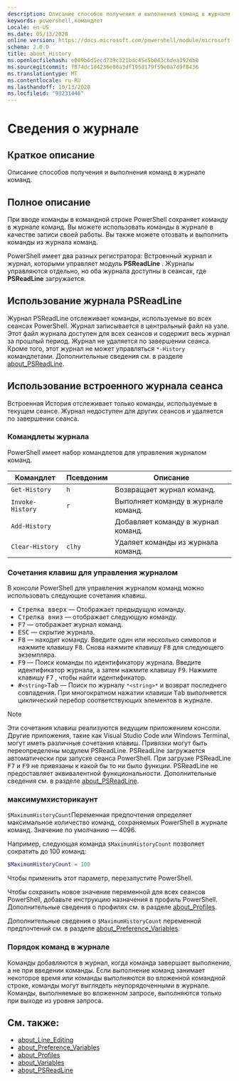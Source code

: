 ```yaml
---
description: Описание способов получения и выполнения команд в журнале команд.
keywords: powershell,командлет
Locale: en-US
ms.date: 05/13/2020
online version: https://docs.microsoft.com/powershell/module/microsoft.powershell.core/about/about_history?view=powershell-6&WT.mc_id=ps-gethelp
schema: 2.0.0
title: about_History
ms.openlocfilehash: e009b6d1ecd739c321bdc45e5b043cbdea392db0
ms.sourcegitcommit: f874dc1d4236e06a3df195d179f59e0a7d9f8436
ms.translationtype: MT
ms.contentlocale: ru-RU
ms.lasthandoff: 10/13/2020
ms.locfileid: "93231446"
---
```

# <a name="about-history"></a>Сведения о журнале

## <a name="short-description"></a>Краткое описание
Описание способов получения и выполнения команд в журнале команд.

## <a name="long-description"></a>Полное описание

При вводе команды в командной строке PowerShell сохраняет команду в журнале команд. Вы можете использовать команды в журнале в качестве записи своей работы. Вы также можете отозвать и выполнить команды из журнала команд.

PowerShell имеет два разных регистратора: Встроенный журнал и журнал, которыми управляет модуль **PSReadLine** . Журналы управляются отдельно, но оба журнала доступны в сеансах, где **PSReadLine** загружается.

## <a name="using-the-psreadline-history"></a>Использование журнала PSReadLine

Журнал PSReadLine отслеживает команды, используемые во всех сеансах PowerShell.
Журнал записывается в центральный файл на узле. Этот файл журнала доступен для всех сеансов и содержит весь журнал за прошлый период. Журнал не удаляется по завершении сеанса. Кроме того, этот журнал не может управляться `*-History` командлетами. Дополнительные сведения см. в разделе [about_PSReadLine](../../PSReadLine/About/about_PSReadLine.md).

## <a name="using-the-built-in-session-history"></a>Использование встроенного журнала сеанса

Встроенная История отслеживает только команды, используемые в текущем сеансе. Журнал недоступен для других сеансов и удаляется по завершении сеанса.

### <a name="history-cmdlets"></a>Командлеты журнала

PowerShell имеет набор командлетов для управления журналом команд.

| Командлет           | Псевдоним  | Описание                                |
| ---------------- | ------ | ------------------------------------------ |
| `Get-History`    | `h`    | Возвращает журнал команд.                  |
| `Invoke-History` | `r`    | Выполняет команду в журнале команд.     |
| `Add-History`    |        | Добавляет команду в журнал команд.     |
| `Clear-History`  | `clhy` | Удаляет команды из журнала команд. |

### <a name="keyboard-shortcuts-for-managing-history"></a>Сочетания клавиш для управления журналом

В консоли PowerShell для управления журналом команд можно использовать следующие сочетания клавиш.

- <kbd>Стрелка вверх</kbd> — Отображает предыдущую команду.
- <kbd>Стрелка вниз</kbd> — отображает следующую команду.
- <kbd>F7</kbd> — отображает журнал команд.
- <kbd>ESC</kbd> — скрытие журнала.
- <kbd>F8</kbd> — находит команду. Введите один или несколько символов и нажмите клавишу <kbd>F8</kbd>. Снова нажмите клавишу <kbd>F8</kbd> для следующего экземпляра.
- <kbd>F9</kbd> — Поиск команды по идентификатору журнала. Введите идентификатор журнала, а затем нажмите клавишу <kbd>F9</kbd>. Нажмите клавишу <kbd>F7</kbd> , чтобы найти идентификатор.
- <kbd>#</kbd>`<string>`</kbd><kbd>Tab</kbd> — Поиск по журналу `*<string>*` и возврат последнего совпадения. При многократном нажатии клавиши <kbd>Tab</kbd> выполняется циклический перебор соответствующих элементов в журнале.

> [!NOTE]
> Эти сочетания клавиш реализуются ведущим приложением консоли. Другие приложения, такие как Visual Studio Code или Windows Terminal, могут иметь различные сочетания клавиш. Привязки могут быть переопределены модулем PSReadLine. PSReadLine загружается автоматически при запуске сеанса PowerShell.
> При загрузке PSReadLine <kbd>F7</kbd> и <kbd>F9</kbd> не привязаны к какой бы то ни было функции. PSReadLine не предоставляет эквивалентной функциональности. Дополнительные сведения см. в разделе [about_PSReadLine](../../PSReadLine/About/about_PSReadLine.md).

### <a name="maximumhistorycount"></a>максимумхисторикаунт

`$MaximumHistoryCount`Переменная предпочтения определяет максимальное количество команд, сохраняемых PowerShell в журнале команд. Значение по умолчанию —
4096.

Например, следующая команда `$MaximumHistoryCount` позволяет сократить до 100 команд:

```powershell
$MaximumHistoryCount = 100
```

Чтобы применить этот параметр, перезапустите PowerShell.

Чтобы сохранить новое значение переменной для всех сеансов PowerShell, добавьте инструкцию назначения в профиль PowerShell. Дополнительные сведения о профилях см. в разделе [about_Profiles](about_Profiles.md).

Дополнительные сведения о `$MaximumHistoryCount` переменной предпочтений см. в разделе [about_Preference_Variables](about_Preference_Variables.md).

### <a name="order-of-commands-in-the-history"></a>Порядок команд в журнале

Команды добавляются в журнал, когда команда завершает выполнение, а не при введении команды. Если выполнение команд занимает некоторое время или команды выполняются во вложенной командной строке, команды могут выглядеть неупорядоченными в журнале. Команды, выполняемые во вложенном запросе, выполняются только при выходе из уровня запроса.

## <a name="see-also"></a>См. также:

- [about_Line_Editing](about_Line_Editing.md)
- [about_Preference_Variables](about_Preference_Variables.md)
- [about_Profiles](about_Profiles.md)
- [about_Variables](about_Variables.md)
- [about_PSReadLine](../../PSReadLine/About/about_PSReadLine.md)
